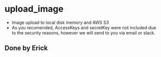 # upload_image

- Image upload to local disk memory and AWS S3
- As you recomended, AccessKeys and secretKey were not included due to the security reasons, however we will send to you via email or slack. 


## Done by Erick
